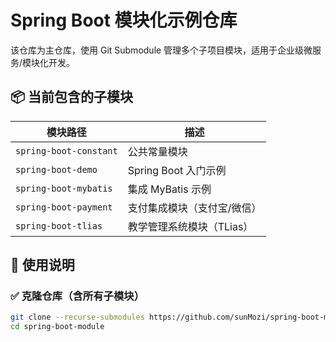 # Spring Boot 模块化示例仓库

该仓库为主仓库，使用 Git Submodule 管理多个子项目模块，适用于企业级微服务/模块化开发。

## 📦 当前包含的子模块

| 模块路径                   | 描述               |
|------------------------|------------------|
| `spring-boot-constant` | 公共常量模块           |
| `spring-boot-demo`     | Spring Boot 入门示例 |
| `spring-boot-mybatis`  | 集成 MyBatis 示例    |
| `spring-boot-payment`  | 支付集成模块（支付宝/微信）   |
| `spring-boot-tlias`    | 教学管理系统模块（TLias）  |

## 🚀 使用说明

### ✅ 克隆仓库（含所有子模块）

```bash
git clone --recurse-submodules https://github.com/sunMozi/spring-boot-module.git
cd spring-boot-module
```